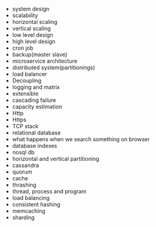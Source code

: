 
- system design
- scalability
- horizontal scaling
- vertical scaling
- low level design
- high level design
- cron job
- backup(master slave)
- microservice architecture
- distributed system(partitionings)
- load balancer
- Decoupling
- logging and matrix
- extensible
- cascading failure
- capacity estimation
- Http
- Https
- TCP stack
- relational database
- what happens when we search something on browser
- database indexes
- nosql db
- horizontal and vertical partitioning
- cassandra
- quorum
- cache
- thrashing
- thread, process and program
- load balancing
- consistent hashing
- memcaching
- sharding